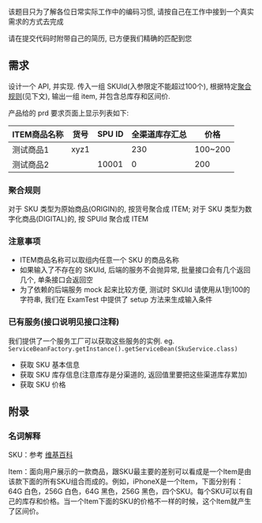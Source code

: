

该题目只为了解各位日常实际工作中的编码习惯, 请按自己在工作中接到一个真实需求的方式去完成

请在提交代码时附带自己的简历, 已方便我们精确的匹配到您

## 需求
设计一个 API, 并实现. 传入一组 SKUId(入参限定不能超过100个), 根据特定[聚合规则](#聚合规则)(见下文), 输出一组 item, 并包含总库存和区间价. 

产品给的 prd 要求页面上显示列表如下:

ITEM商品名称|货号|SPU ID|全渠道库存汇总|价格
---|---|---|---|---
测试商品1|xyz1||230|100~200
测试商品2||10001|0|200

### 聚合规则
对于 SKU 类型为原始商品(ORIGIN)的, 按货号聚合成 ITEM; 对于 SKU 类型为数字化商品(DIGITAL)的, 按 SPUId 聚合成 ITEM

### 注意事项
* ITEM商品名称可以取组内任意一个 SKU 的商品名称
* 如果输入了不存在的 SKUId, 后端的服务不会抛异常, 批量接口会有几个返回几个, 单条接口会返回空
* 为了依赖的后端服务 mock 起来比较方便, 测试时 SKUId 请使用从1到100的字符串, 我们在 ExamTest 中提供了 setup 方法来生成输入条件

### 已有服务(接口说明见接口注释)

我们提供了一个服务工厂可以获取这些服务的实例. eg. `ServiceBeanFactory.getInstance().getServiceBean(SkuService.class)`

* 获取 SKU 基本信息
* 获取 SKU 库存信息(注意库存是分渠道的, 返回值里要把这些渠道库存累加)
* 获取 SKU 价格

## 附录

### 名词解释

SKU：参考 [维基百科](https://zh.wikipedia.org/wiki/%E6%9C%80%E5%B0%8F%E5%AD%98%E8%B4%A7%E5%8D%95%E4%BD%8D)

Item：面向用户展示的一款商品，跟SKU最主要的差别可以看成是一个Item是由该款下面的所有SKU组合而成的。例如，iPhoneX是一个Item，下面分别有： 64G 白色，256G 白色，64G 黑色，256G 黑色，四个SKU。每个SKU可以有自己的库存和价格。当一个Item下面的SKU的价格不一样的时候，这个Item就产生了区间价。
